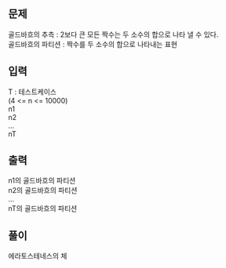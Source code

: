 ## 문제

골드바흐의 추측 : 2보다 큰 모든 짝수는 두 소수의 합으로 나타 낼 수 있다.  
골드바흐의 파티션 : 짝수를 두 소수의 합으로 나타내는 표현

## 입력

T : 테스트케이스  
(4 <= n <= 10000)  
n1  
n2  
...  
nT

## 출력

n1의 골드바흐의 파티션  
n2의 골드바흐의 파티션  
...  
nT의 골드바흐의 파티션

## 풀이

에라토스테네스의 체
